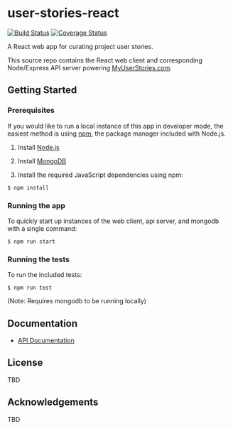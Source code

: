 # user-stories-react

[![Build Status](https://travis-ci.org/dougwt/user-stories-react.svg?branch=develop)](https://travis-ci.org/dougwt/user-stories-react) [![Coverage Status](https://coveralls.io/repos/github/dougwt/user-stories-react/badge.svg?branch=develop)](https://coveralls.io/github/dougwt/user-stories-react)

A React web app for curating project user stories.

This source repo contains the React web client and
corresponding Node/Express API server powering [MyUserStories.com](https://myuserstories.com).

## Getting Started

### Prerequisites

If you would like to run a local instance of this app in developer mode, the easiest method is using [npm](https://docs.npmjs.com/getting-started/installing-node), the package manager included with Node.js.

1. Install [Node.js](https://nodejs.org)

2. Install [MongoDB](https://mongodb.com)

3. Install the required JavaScript dependencies using npm:

  `$ npm install`

### Running the app

To quickly start up instances of the web client, api server, and mongodb with a single command:

  `$ npm run start`

### Running the tests

To run the included tests:

  `$ npm run test`

(Note: Requires mongodb to be running locally)

## Documentation

*   [API Documentation](server/docs/index.md)

## License

TBD

## Acknowledgements

TBD
